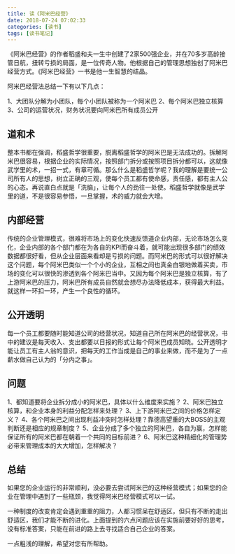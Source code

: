 ```yaml
---
title: 读《阿米巴经营》
date: 2018-07-24 07:02:33
categories: [读书]
tags: [读书笔记]
---
```


《阿米巴经营》的作者稻盛和夫一生中创建了2家500强企业，并在70多岁高龄接管日航，扭转亏损的局面，是一位传奇人物。他根据自己的管理思想独创了阿米巴经营方式。《阿米巴经营》一书是他一生智慧的结晶。

阿米巴经营法总结一下有以下几点：

<!--more-->

1、大团队分解为小团队，每个小团队被称为一个阿米巴
2、每个阿米巴独立核算
3、公司的运营状况，财务状况要向阿米巴所有成员公开

## 道和术

整本书都在强调，稻盛哲学很重要，脱离稻盛哲学的阿米巴是无法成功的。拆解阿米巴很容易，根据企业的实际情况，按照部门拆分或按照项目拆分都可以，这就像武学里的术，一招一式，有章可循。那么什么是稻盛哲学呢？我的理解是要统一公司所有人的思想，树立正确的三观，使每个员工都有使命感，责任感，都有主人公的心态。再说直白点就是「洗脑」，让每个人的劲往一处使。稻盛哲学就像是武学里的道，不是很容易参悟，一旦掌握，术的威力就会大增。

## 内部经营

传统的企业管理模式，很难将市场上的变化快速反馈道企业内部，无论市场怎么变化，企业内部的各个部门都在为各自的KPI而奋斗着，就可能出现很多部门的绩效数据都很好看，但从企业层面来看却是亏损的问题。而阿米巴的形式可以很好解决这个问题，每个阿米巴类似一个个小的企业，互相之间也真金白银地做着买卖，市场的变化可以很快的渗透到各个阿米巴当中。又因为每个阿米巴是独立核算，有了上游阿米巴的压力，阿米巴所有成员自然就会想尽办法降低成本，获得最大利益。就这样一环扣一环，产生一个良性的循环。

## 公开透明

每一个员工都要随时能知道公司的经营状况，知道自己所在阿米巴的经营状况，书中的建议是每天收入、支出都要以日报的形式让每个阿米巴成员知晓。公开透明才能让员工有主人翁的意识，把每天的工作当成是自己的事业来做，而不是为了一点薪水做自己认为的「分内之事」。

## 问题

1、都知道要将企业拆分成小的阿米巴，具体以什么维度来实施？
2、阿米巴独立核算，和企业本身的利益分配怎样来处理？
3、上下游阿米巴之间的价格怎样定义？
4、各个阿米巴之间出现利益冲突时怎样处理？靠德高望重的大BOSS的主观判断还是相应的规章制度？
5、企业分成了多个独立的阿米巴，各自为赢，怎样能保证所有的阿米巴都在朝着一个共同的目标前进？
6、阿米巴这种精细化的管理势必带来管理成本的大大增加，怎样解决？

## 总结

如果您的企业运行的非常顺利，没必要去尝试阿米巴的这种经营模式；如果您的企业在管理中遇到了一些瓶颈，我觉得阿米巴经营模式可以一试。

一种制度的改变肯定会遇到重重的阻力，人都习惯呆在舒适区，但只有不断的走出舒适区，我们才能不断的进化。上面提到的六点问题应该在实施前要好好的思考，没有标准答案，只能在前进的路上去寻找适合自己企业的答案。

一点粗浅的理解，希望对您有所帮助。

